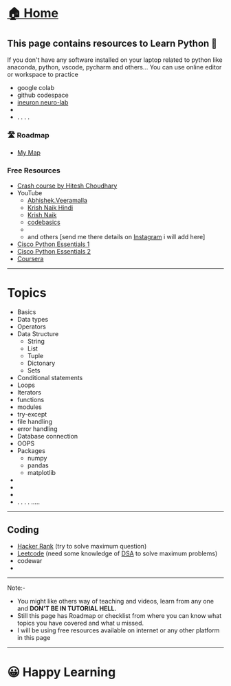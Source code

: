 
# <a href="../">🏠 Home</a>

## This page contains resources to Learn Python 🐍

If you don't have any software installed on your laptop related to python like anaconda, python, vscode, pycharm and others... You can use online editor or workspace to practice

- google colab
- github codespace 
- [ineuron neuro-lab](https://neurolab.ineuron.ai/)
-
- .   .  .  .

### 🛣️ Roadmap

- <a href="https://whimsical.com/python-GkY4hVtFpnY75KRNXPCYhT" target="_blank">My Map</a>




### Free Resources
- [Crash course by Hitesh Choudhary ](https://ineuron.ai/course/python-crash-course-by-hitesh)
- YouTube
    - [Abhishek.Veeramalla](https://www.youtube.com/watch?v=CqL2QJadi_I)
    - [Krish Naik Hindi](https://www.youtube.com/playlist?list=PLTDARY42LDV4qqiJd1Z1tShm3mp9-rP4v)
    - [Krish Naik](https://www.youtube.com/playlist?list=PLZoTAELRMXVNUL99R4bDlVYsncUNvwUBB)
    - [codebasics](https://www.youtube.com/playlist?list=PLeo1K3hjS3uv5U-Lmlnucd7gqF-3ehIh0)
    -
    - and others [send me there details on [Instagram](https://www.instagram.com/kishandata23/) i will add here]
- [Cisco Python Essentials 1](https://skillsforall.com/course/python-essentials-1?courseLang=en-US)
- [Cisco Python Essentials 2](https://skillsforall.com/course/python-essentials-2?courseLang=en-US)
- [Coursera](https://www.coursera.org/search?query=python&)



------
# Topics

- Basics
- Data types
- Operators
- Data Structure
    - String
    - List
    - Tuple
    - Dictonary
    - Sets
- Conditional statements
- Loops
- Iterators
- functions
- modules
- try-except
- file handling
- error handling
- Database connection
- OOPS
- Packages
    - numpy
    - pandas
    - matplotlib
-
-
-
- .   .    .    .    .....

--------------
## Coding 
- [Hacker Rank](https://www.hackerrank.com/profile/kishansutariya23) (try to solve maximum question)
- [Leetcode](https://leetcode.com/kishansutariya23/) (need some knowledge of [DSA](./DSA.md) to solve maximum problems)
- codewar
- 
-----------
Note:- 
- You might like others way of teaching and videos, learn from any one and <strong>DON'T BE IN TUTORIAL HELL.</strong>
- Still this page has Roadmap or checklist from where you can know what topics you have covered and what u missed.
- I will be using free resources available on internet or any other platform in this page

----
# 😀 Happy Learning